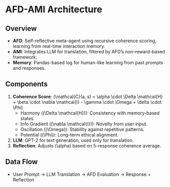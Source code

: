 # AFD-AMI Architecture

## Overview
- **AFD**: Self-reflective meta-agent using recursive coherence scoring, learning from real-time interaction memory.
- **AMI**: Integrates LLM for translation, filtered by AFD’s non-reward-based framework.
- **Memory**: Pandas-based log for human-like learning from past prompts and responses.

## Components
1. **Coherence Score**: \(\mathcal{C}(a, s) = \alpha \cdot \Delta \mathcal{H} + \beta \cdot \nabla \mathcal{I} - \gamma \cdot \Omega + \delta \cdot \Phi\)
   - Harmony (\(\Delta \mathcal{H}\)): Consistency with memory-based states.
   - Info Gradient (\(\nabla \mathcal{I}\)): Novelty from user input.
   - Oscillation (\(\Omega\)): Stability against repetitive patterns.
   - Potential (\(\Phi\)): Long-term ethical alignment.
2. **LLM**: GPT-2 for text generation, used only for translation.
3. **Reflection**: Adjusts \(\alpha\) based on 5-response coherence average.

## Data Flow
- User Prompt → LLM Translation → AFD Evaluation → Response + Reflection
